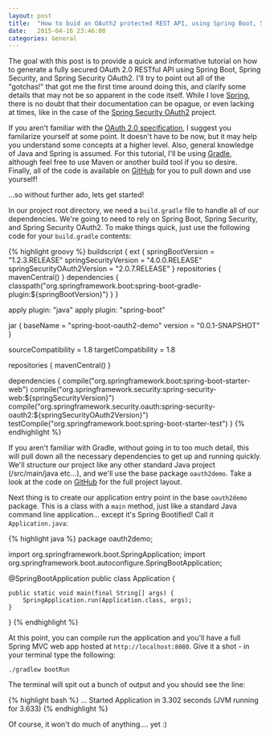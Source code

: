 ```yaml
---
layout: post
title:  "How to buid an OAuth2 protected REST API, using Spring Boot, Spring Security, and Spring Security OAuth2"
date:   2015-04-16 23:46:00
categories: General
---
```


The goal with this post is to provide a quick and informative tutorial on how to generate a fully secured OAuth 2.0
RESTful API using Spring Boot, Spring Security, and Spring Security OAuth2. I'll try to point out all of the "gotchas!"
that got me the first time around doing this, and clarify some details that may not be so apparent in the code itself.
While I love [Spring](http://spring.io), there is no doubt that their documentation can be opague, or even lacking at
times, like in the case of the [Spring Security OAuth2](http://projects.spring.io/spring-security-oauth/docs/Home.html)
project.

If you aren't familiar with the [OAuth 2.0 specification](http://oauth.net/2/), I suggest you familarize yourself at
some point. It doesn't have to be now, but it may help you understand some concepts at a higher level. Also, general
knowledge of Java and Spring is assumed. For this tutorial, I'll be using [Gradle](http://gradle.org), although feel
free to use Maven or another build tool if you so desire. Finally, all of the code is available on [GitHub](github) for
you to pull down and use yourself!

...so without further ado, lets get started!

In our project root directory, we need a `build.gradle` file to handle all of our dependencies. We're going to need to
rely on Spring Boot, Spring Security, and Spring Security OAuth2. To make things quick, just use the following code for
your `build.gradle` contents:

{% highlight groovy %}
buildscript {
    ext {
        springBootVersion = "1.2.3.RELEASE"
        springSecurityVersion = "4.0.0.RELEASE"
        springSecurityOAuth2Version = "2.0.7.RELEASE"
    }
    repositories {
        mavenCentral()
    }
    dependencies {
        classpath("org.springframework.boot:spring-boot-gradle-plugin:${springBootVersion}")
    }
}

apply plugin: "java"
apply plugin: "spring-boot"

jar {
    baseName = "spring-boot-oauth2-demo"
    version = "0.0.1-SNAPSHOT"
}

sourceCompatibility = 1.8
targetCompatibility = 1.8

repositories {
    mavenCentral()
}

dependencies {
    compile("org.springframework.boot:spring-boot-starter-web")
    compile("org.springframework.security:spring-security-web:${springSecurityVersion}")
    compile("org.springframework.security.oauth:spring-security-oauth2:${springSecurityOAuth2Version}")
    testCompile("org.springframework.boot:spring-boot-starter-test")
}
{% endhighlight %}


If you aren't familiar with Gradle, without going in to too much detail, this will pull down all the necessary
dependencies to get up and running quickly. We'll structure our project like any other standard Java project
(/src/main/java etc...), and we'll use the base package `oauth2demo`. Take a look at the code on [GitHub](github) for
the full project layout.

Next thing is to create our application entry point in the base `oauth2demo` package. This is a class with a `main`
method, just like a standard Java command line application... except it's Spring Bootified! Call it `Application.java`:

{% highlight java %}
package oauth2demo;

import org.springframework.boot.SpringApplication;
import org.springframework.boot.autoconfigure.SpringBootApplication;

@SpringBootApplication
public class Application {

    public static void main(final String[] args) {
        SpringApplication.run(Application.class, args);
    }
}
{% endhighlight %}

At this point, you can compile run the application and you'll have a full Spring MVC web app hosted at
`http://localhost:8080`. Give it a shot - in your terminal type the following:

    ./gradlew bootRun

The terminal will spit out a bunch of output and you should see the line:

{% highlight bash %}
... Started Application in 3.302 seconds (JVM running for 3.633)
{% endhighlight %}

Of course, it won't do much of anything.... yet :)


[github]: https://github.com/ccampo133/spring-boot-oauth2-demo